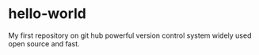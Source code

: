 # hello-world
My first repository on git hub
powerful version control system widely used
open source and fast.
